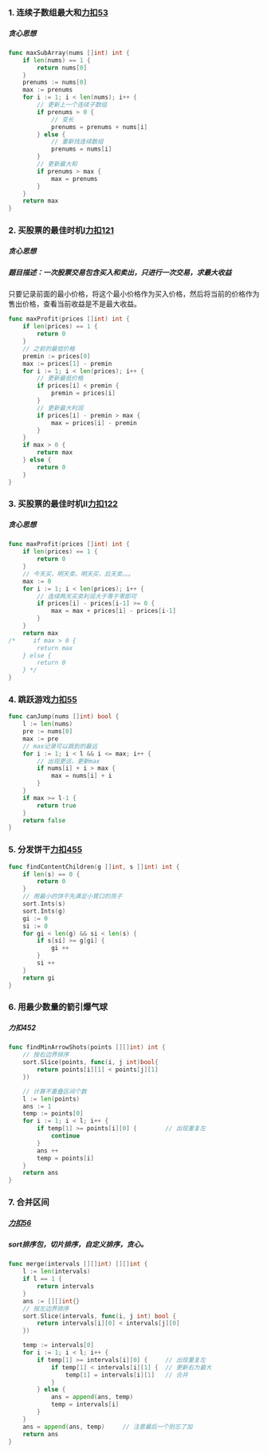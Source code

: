 ### 1. 连续子数组最大和[力扣53](https://leetcode-cn.com/problems/maximum-subarray/)

##### 贪心思想

```go
func maxSubArray(nums []int) int {
    if len(nums) == 1 {
        return nums[0]
    }
    prenums := nums[0]
    max := prenums
    for i := 1; i < len(nums); i++ {
        // 更新上一个连续子数组
        if prenums > 0 {
            // 变长
            prenums = prenums + nums[i]
        } else {
            // 重新找连续数组
            prenums = nums[i]
        }
        // 更新最大和
        if prenums > max {
            max = prenums
        }
    }
    return max
}
```

### 2. 买股票的最佳时机Ⅰ[力扣121]()

##### 贪心思想

##### 题目描述：一次股票交易包含买入和卖出，只进行一次交易，求最大收益

只要记录前面的最小价格，将这个最小价格作为买入价格，然后将当前的价格作为售出价格，查看当前收益是不是最大收益。

```go
func maxProfit(prices []int) int {
    if len(prices) == 1 {
        return 0
    }
    // 之前的最低价格
    premin := prices[0]
    max := prices[1] - premin
    for i := 1; i < len(prices); i++ {
        // 更新最低价格
        if prices[i] < premin {
            premin = prices[i]
        }
        // 更新最大利润
        if prices[i] - premin > max {
            max = prices[i] - premin
        }
    }
    if max > 0 {
        return max
    } else {
        return 0
    }
}
```

### 3. 买股票的最佳时机Ⅱ[力扣122](https://leetcode-cn.com/problems/best-time-to-buy-and-sell-stock-ii/)

##### 贪心思想

```go
func maxProfit(prices []int) int {
    if len(prices) == 1 {
        return 0
    }
    // 今天买，明天卖，明天买，后天卖。。。
    max := 0
    for i := 1; i < len(prices); i++ {
        // 连续两天买卖利润大于等于零即可
        if prices[i] - prices[i-1] >= 0 {
            max = max + prices[i] - prices[i-1]
        }
    }
    return max
/*     if max > 0 {
        return max
    } else {
        return 0
    } */
}
```

### 4. 跳跃游戏[力扣55](https://leetcode-cn.com/problems/jump-game/)

```go
func canJump(nums []int) bool {
    l := len(nums)
    pre := nums[0]
    max := pre
    // max记录可以跳到的最远
    for i := 1; i < l && i <= max; i++ {
        // 出现更远，更新max
        if nums[i] + i > max {
            max = nums[i] + i
        }
    }
    if max >= l-1 {
        return true
    }
    return false
}
```

### 5. 分发饼干[力扣455](https://leetcode-cn.com/problems/assign-cookies/)

```go
func findContentChildren(g []int, s []int) int {
    if len(s) == 0 {
        return 0
    }
    // 用最小的饼干先满足小胃口的孩子
    sort.Ints(s)
    sort.Ints(g)
    gi := 0
    si := 0
    for gi < len(g) && si < len(s) {
        if s[si] >= g[gi] {
            gi ++
        }
        si ++
    }
    return gi
}
```

### 6. 用最少数量的箭引爆气球
##### 力扣452
```go
func findMinArrowShots(points [][]int) int {
    // 按右边界排序
    sort.Slice(points, func(i, j int)bool{
        return points[i][1] < points[j][1]
    })

    // 计算不重叠区间个数
    l := len(points)
    ans := 1
    temp := points[0]
    for i := 1; i < l; i++ {
        if temp[1] >= points[i][0] {        // 出现重复左
            continue
        }
        ans ++
        temp = points[i]
    }
    return ans
}
```
### 7. 合并区间
##### [力扣56](https://leetcode-cn.com/problems/merge-intervals/)
##### sort排序包，切片排序，自定义排序，贪心。
```go
func merge(intervals [][]int) [][]int {
    l := len(intervals)
    if l == 1 {
        return intervals
    }
    ans := [][]int{}
    // 按左边界排序
    sort.Slice(intervals, func(i, j int) bool {
		return intervals[i][0] < intervals[j][0]
	})

    temp := intervals[0]
    for i := 1; i < l; i++ {
        if temp[1] >= intervals[i][0] {     // 出现重复左
            if temp[1] < intervals[i][1] {  // 更新右为最大
                temp[1] = intervals[i][1]   // 合并
            }
        } else {
            ans = append(ans, temp)
            temp = intervals[i]
        }
    }
    ans = append(ans, temp)     // 注意最后一个别忘了加
    return ans
}

```

